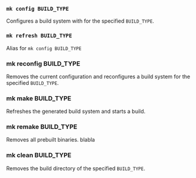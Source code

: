 ### `mk config BUILD_TYPE`

Configures a build system with for the specified `BUILD_TYPE`.

### `mk refresh BUILD_TYPE`

Alias for `mk config BUILD_TYPE`

### mk reconfig BUILD_TYPE

Removes the current configuration and reconfigures a build system for the specified `BUILD_TYPE`.

### mk make BUILD_TYPE

Refreshes the generated build system and starts a build.

### mk remake BUILD_TYPE

Removes all prebuilt binaries. blabla

### mk clean BUILD_TYPE

Removes the build directory of the specified `BUILD_TYPE`.
